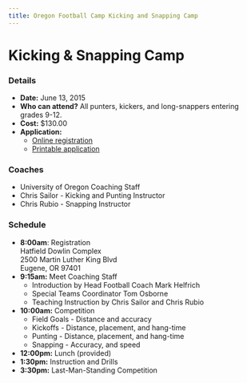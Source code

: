 ```yaml
---
title: Oregon Football Camp Kicking and Snapping Camp
---
```


# Kicking &amp; Snapping Camp

### Details

* __Date:__ June 13, 2015
* __Who can attend?__ All punters, kickers, and long-snappers entering grades
  9-12.
* __Cost:__ $130.00
* __Application:__
  * [Online registration](https://campregistrationsystems.com/oregon-football/2015-kicking-and-snapping-camp)
  * [Printable application](/docs/kicking-camp-application.pdf)

### Coaches

* University of Oregon Coaching Staff
* Chris Sailor - Kicking and Punting Instructor
* Chris Rubio - Snapping Instructor

### Schedule

* __8:00am__: Registration  
Hatfield Dowlin Complex  
2500 Martin Luther King Blvd  
Eugene, OR 97401
* __9:15am:__ Meet Coaching Staff
  * Introduction by Head Football Coach Mark Helfrich
  * Special Teams Coordinator Tom Osborne
  * Teaching Instruction by Chris Sailor and Chris Rubio
* __10:00am:__ Competition
  * Field Goals - Distance and accuracy
  * Kickoffs - Distance, placement, and hang-time
  * Punting - Distance, placement, and hang-time
  * Snapping - Accuracy, and speed
* __12:00pm:__ Lunch (provided)
* __1:30pm:__ Instruction and Drills
* __3:30pm:__ Last-Man-Standing Competition
